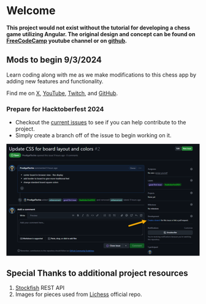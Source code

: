 # Welcome

**This project would not exist without the tutorial for developing a chess game utilizing Angular. The original design and concept can be found on [FreeCodeCamp](https://youtu.be/fJIsqZmQVZQ) youtube channel or on [github](https://awsomecstutorials.github.io/chess-game/).**

## Mods to begin 9/3/2024
Learn coding along with me as we make modifications to this chess app by adding new features and functionality. 

Find me on [X](https://x.com/ProdigalTechie), [YouTube](https://youtube.com/@ProdigalTechie), [Twitch](https://twitch.tv/techprodigal), and [GitHub](https://github.com/ProdigalTechie).


### Prepare for Hacktoberfest 2024 

- Checkout the [current issues](https://github.com/ProdigalTechie/chess/issues) to see if you can help contribute to the project.
- Simply create a branch off of the issue to begin working on it.

![Branching](https://github.com/ProdigalTechie/chess/blob/main/src/assets/github-images/Branching.png "Braching.png")

## Special Thanks to additional project resources

1. [Stockfish](https://stockfish.online/) REST API 
2. Images for pieces used from [Lichess](https://github.com/lichess-org) official repo.
